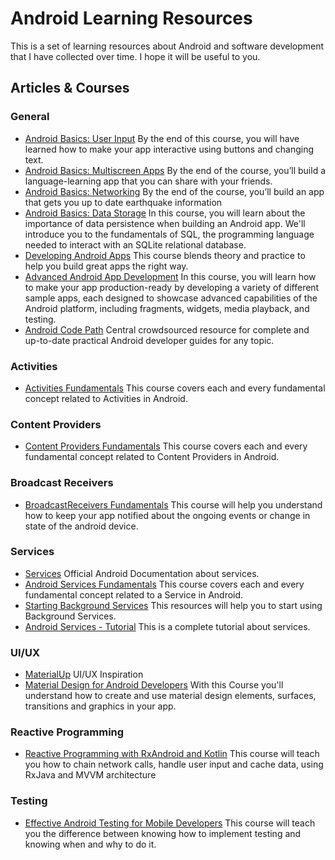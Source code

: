 # Android Learning Resources

This is a set of learning resources about Android and software development that I have collected over time. I hope it will be useful to you.

## Articles & Courses

### General
- [Android Basics: User Input](https://www.udacity.com/course/android-basics-user-input--ud836) By the end of this course, you will have learned how to make your app interactive using buttons and changing text.
- [Android Basics: Multiscreen Apps](https://www.udacity.com/course/android-basics-multiscreen-apps--ud839) By the end of the course, you’ll build a language-learning app that you can share with your friends.
- [Android Basics: Networking](https://www.udacity.com/course/android-basics-networking--ud843) By the end of the course, you’ll build an app that gets you up to date earthquake information
- [Android Basics: Data Storage](https://www.udacity.com/course/android-basics-data-storage--ud845) In this course, you will learn about the importance of data persistence when building an Android app. We'll introduce you to the fundamentals of SQL, the programming language needed to interact with an SQLite relational database.
- [Developing Android Apps](https://www.udacity.com/course/new-android-fundamentals--ud851) This course blends theory and practice to help you build great apps the right way. 
- [Advanced Android App Development](https://www.udacity.com/course/advanced-android-app-development--ud855) In this course, you will learn how to make your app production-ready by developing a variety of different sample apps, each designed to showcase advanced capabilities of the Android platform, including fragments, widgets, media playback, and testing. 
- [Android Code Path](https://guides.codepath.com/android) Central crowdsourced resource for complete and up-to-date practical Android developer guides for any topic.

### Activities

- [Activities Fundamentals](https://app.pluralsight.com/library/courses/android-fundamentals-activities/table-of-contents) This course covers each and every fundamental concept related to Activities in Android.

### Content Providers 

- [Content Providers Fundamentals](https://app.pluralsight.com/library/courses/android-fundamentals-content-providers) This course covers each and every fundamental concept related to Content Providers in Android.

### Broadcast Receivers

- [BroadcastReceivers Fundamentals](https://app.pluralsight.com/library/courses/android-fundamentals-broadcast-receivers/table-of-contents) This course will help you understand how to keep your app notified about the ongoing events or change in state of the android device.

### Services
- [Services](https://developer.android.com/guide/components/services) Official Android Documentation about services.
- [Android Services Fundamentals](https://app.pluralsight.com/library/courses/android-fundamentals-services/table-of-contents) This course covers each and every fundamental concept related to a Service in Android.
- [Starting Background Services](https://guides.codepath.com/android/Starting-Background-Services) This resources will help you to start using Background Services.
- [Android Services - Tutorial](http://www.vogella.com/tutorials/AndroidServices/article.html) This is a complete tutorial about services.

### UI/UX  
- [MaterialUp](https://www.uplabs.com/android) UI/UX Inspiration 
- [Material Design for Android Developers](https://www.udacity.com/course/material-design-for-android-developers--ud862) With this Course you'll understand how to create and use material design elements, surfaces, transitions and graphics in your app.

### Reactive Programming
- [Reactive Programming with RxAndroid and Kotlin](https://app.pluralsight.com/library/courses/rxandroid-kotlin-reactive-programming/table-of-contents) This course will teach you how to chain network calls, handle user input and cache data, using RxJava and MVVM architecture

### Testing
- [Effective Android Testing for Mobile Developers](https://www.linkedin.com/learning/effective-android-testing-for-mobile-developers) This course will teach you the difference between knowing how to implement testing and knowing when and why to do it.
